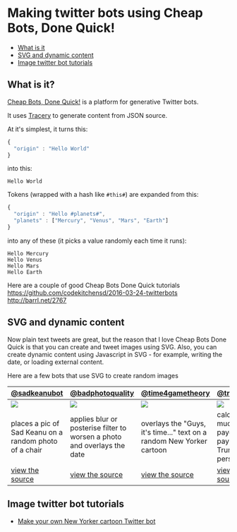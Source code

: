 # Making twitter bots using Cheap Bots, Done Quick!

* [What is it](#what-is-it)
* [SVG and dynamic content](#svg-and-dynamic-content)
* [Image twitter bot tutorials](#image-twitter-bot-tutorials)

## What is it?
[Cheap Bots, Done Quick!](http://cheapbotsdonequick.com/) is a platform for generative Twitter bots.

It uses [Tracery](https://github.com/galaxykate/tracery) to generate content from JSON source.

At it's simplest, it turns this:
```javascript
{
  "origin" : "Hello World"
}
```
into this:
```
Hello World
```

Tokens (wrapped with a hash like `#this#`) are expanded from this:
```javascript
{
  "origin" : "Hello #planets#",
  "planets" : ["Mercury", "Venus", "Mars", "Earth"]
}
```
into any of these (it picks a value randomly each time it runs):
```
Hello Mercury
Hello Venus
Hello Mars
Hello Earth
```

Here are a couple of good Cheap Bots Done Quick tutorials
https://github.com/codekitchensd/2016-03-24-twitterbots
http://barrl.net/2767

## SVG and dynamic content
Now plain text tweets are great, but the reason that I love Cheap Bots Done Quick is that you can create and tweet images using SVG.
Also, you can create dynamic content using Javascript in SVG - for example, writing the date, or loading external content.

Here are a few bots that use SVG to create random images

[@sadkeanubot](https:/twitter.com/sadkeanubot) | [@badphotoquality](https:/twitter.com/badphotoquality) | [@time4gametheory](https:/twitter.com/time4gametheory) | [@trumptaxbot](https:/twitter.com/trumptaxbot)
-------------|------------------|------------------|-----------------
<a href="https://twitter.com/sadkeanubot"><img src="https://pbs.twimg.com/media/C4CyQpaXAAAAssZ.jpg:large" /></a> | <a href="https://twitter.com/badphotoquality"><img src="https://pbs.twimg.com/media/C4FfBLVWQAA0DxE.jpg:large" /></a> | <a href="https://twitter.com/time4gametheory"><img src="https://pbs.twimg.com/media/C4FuJerW8AA4jOn.jpg:large" /></a> | <a href="https://twitter.com/trumptaxbot"><img src="https://pbs.twimg.com/media/C4dz8HsWQAE4tXl.jpg:large" /></a>
places a pic of Sad Keanu on a random photo of a chair|applies blur or posterise filter to worsen a photo and overlays the date|overlays the "Guys, it's time..." text on a random New Yorker cartoon|calculates how much tax payers are paying for Trump's personal life
[view the source](http://cheapbotsdonequick.com/source/sadkeanubot) | [view the source](http://cheapbotsdonequick.com/source/badphotoquality) | [view the source](http://cheapbotsdonequick.com/source/time4gametheory) | [view the source](http://cheapbotsdonequick.com/source/trumptaxbot)

## Image twitter bot tutorials
* [Make your own New Yorker cartoon Twitter bot](https://github.com/derekahmedzai/cheapbotsdonequick/blob/master/new-yorker.md)
